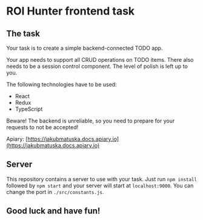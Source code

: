 # ROI Hunter frontend task

## The task

Your task is to create a simple backend-connected TODO app.

Your app needs to support all CRUD operations on TODO items. There also needs to be a session control component. The level of polish is left up to you.

The following technologies have to be used:
* React
* Redux
* TypeScript

Beware! The backend is unreliable, so you need to prepare for your requests to not be accepted!

Apiary: [https://jakubmatuska.docs.apiary.io](https://jakubmatuska.docs.apiary.io)


## Server

This repository contains a server to use with your task.
Just run `npm install` followed by `npm start` and your server will start at `localhost:9000`. You can change the port in `./src/constants.js`.

## Good luck and have fun!